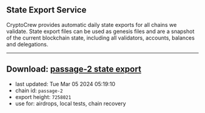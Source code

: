 ## State Export Service
CryptoCrew provides automatic daily state exports for all chains we validate. State export files can be used as genesis files and are a snapshot of the current blockchain state, including all validators, accounts, balances and delegations.

---
**Download: [passage-2 state export](https://dl-eu2.ccvalidators.com/SERVICE/passage/passage-2_export_7258021.json)**
---

- last updated: Tue Mar 05 2024 05:19:10
- chain id: `passage-2`
- export height: `7258021`
- use for: airdrops, local tests, chain recovery
